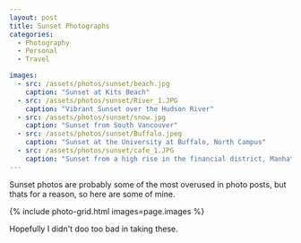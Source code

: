 ```yaml
---
layout: post
title: Sunset Photographs
categories: 
  - Photography
  - Personal
  - Travel

images:
  - src: /assets/photos/sunset/beach.jpg
    caption: "Sunset at Kits Beach"
  - src: /assets/photos/sunset/River_1.JPG
    caption: "Vibrant Sunset over the Hudson River"
  - src: /assets/photos/sunset/snow.jpg
    caption: "Sunset from South Vancouver"
  - src: /assets/photos/sunset/Buffalo.jpeg
    caption: "Sunset at the University at Buffalo, North Campus"
  - src: /assets/photos/sunset/cafe_1.JPG
    caption: "Sunset from a high rise in the financial district, Manhattan, NYC"
---
```


Sunset photos are probably some of the most overused in photo posts, but thats for a reason, so here are some of mine.

{% include photo-grid.html images=page.images %}

Hopefully I didn't doo too bad in taking these.  
